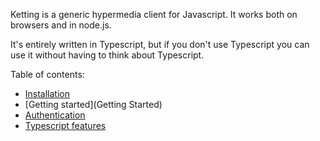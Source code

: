 Ketting is a generic hypermedia client for Javascript. It works both on
browsers and in node.js.

It's entirely written in Typescript, but if you don't use Typescript you can
use it without having to think about Typescript.

Table of contents:

* [Installation](Installation)
* [Getting started](Getting Started)
* [Authentication](Authentication)
* [Typescript features](Typescript)
